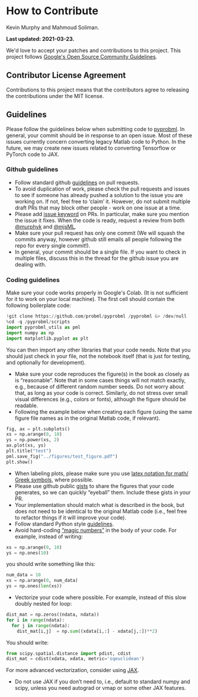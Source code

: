 # How to Contribute
Kevin Murphy and Mahmoud Soliman. 

**Last updated: 2021-03-23.**


We'd love to accept your patches and contributions to this project.
This project follows [Google's Open Source Community
Guidelines](https://opensource.google.com/conduct/).

## Contributor License Agreement

Contributions to this project means that the contributors agree to releasing the contributions under the MIT license.

## Guidelines

Please follow the guidelines below when submitting code to [pyprobml](https://github.com/probml/pyprobml). In general, your commit should be in response to an open issue. Most of these issues currently concern converting legacy Matlab code to Python. In the future, we may create new issues related to converting Tensorflow or PyTorch code to JAX. 

### Github guidelines

- Follow standard github [guidelines](https://docs.github.com/en/github/collaborating-with-issues-and-pull-requests/overview) on pull requests.
- To avoid duplication of work, please check the pull requests and issues to see if someone has already pushed a solution to the issue you are working on. If not, feel free to ‘claim’ it. However, do not submit multiple draft PRs that may block other people - work on one issue at a time.
- Please add [issue keyword](https://docs.github.com/en/github/managing-your-work-on-github/linking-a-pull-request-to-an-issue#linking-a-pull-request-to-an-issue-using-a-keyword) on PRs. In particular, make sure you mention the issue it fixes. When the code is ready, request a review from both [@murphyk](https://github.com/murphyk) and [@mjsML](https://github.com/mjsML).
- Make sure your pull request has only one commit (We will squash the commits anyway, however github still emails all people following the repo for every single commit!).
- In general, your commit should be a single file. If you want to check in multiple files, discuss this in the thread for the github issue you are dealing with.
 
### Coding guidelines
Make sure your code works properly in Google's Colab. (It is not sufficient for it to work on your local machine). 
The first cell should contain the following boilerplate code:
```python
!git clone https://github.com/probml/pyprobml /pyprobml &> /dev/null
%cd -q /pyprobml/scripts
import pyprobml_utils as pml
import numpy as np
import matplotlib.pyplot as plt
```
You can then import any other libraries that your code needs. Note that you should just check in your file, not the notebook itself (that is just for testing, and optionally for development).
- Make sure your code reproduces the figure(s) in the book as closely as is “reasonable”. Note that in some cases things will not match exactly, e.g., because of different random number seeds. Do not worry about that, as long as your code is correct. Similarly, do not stress over small visual differences (e.g., colors or fonts), although the figure should be readable. 
- Following the example below when  creating each figure (using the same figure file names as in the original Matlab code, if relevant).  

```python
fig, ax = plt.subplots()
xs = np.arange(0, 10)
ys = np.power(xs, 2)
ax.plot(xs, ys)
plt.title("test")
pml.save_fig("../figures/test_figure.pdf")
plt.show()
```
- When labeling plots, please make sure you use [latex notation for math/ Greek symbols](https://matplotlib.org/stable/tutorials/text/mathtext.html), where possible.
- Please use github public [gists](https://gist.github.com/) to share the figures that your code generates, so we can quickly “eyeball” them. Include these gists in your PR.
- Your implementation should match what is described in the book, but does not need to be identical to the original Matlab code (i.e., feel free to refactor things if it will improve your code).
- Follow standard Python style [guidelines](https://google.github.io/styleguide/pyguide.html#s3-python-style-rules).
- Avoid hard-coding [“magic numbers”](https://stackoverflow.com/questions/47882/what-is-a-magic-number-and-why-is-it-bad) in the body of your code. 
For example, instead of writing:

```python
xs = np.arange(0, 10)
ys = np.ones(10)
```
you should write something like this:
```python 
num_data = 10
xs = np.arange(0, num_data)
ys = np.ones(len(xs))
```
- Vectorize your code where possible. For example, instead of this slow doubly nested for loop:

```python
dist_mat = np.zeros((ndata, ndata))
for i in range(ndata):
  for j in range(ndata):
    dist_mat[i,j]  = np.sum((xdata[i,:] - xdata[j,:])**2)
``` 
You should write:


```python 
from scipy.spatial.distance import pdist, cdist
dist_mat = cdist(xdata, xdata, metric='sqeuclidean')
```

For more advanced vectorization, consider using [JAX](https://colab.research.google.com/github/probml/pyprobml/blob/master/book1/supplements/jax_intro.ipynb).
 
- Do not use JAX if you don’t need to, i.e., default to standard numpy and scipy, unless you need autograd or vmap or some other JAX features.
 
 

